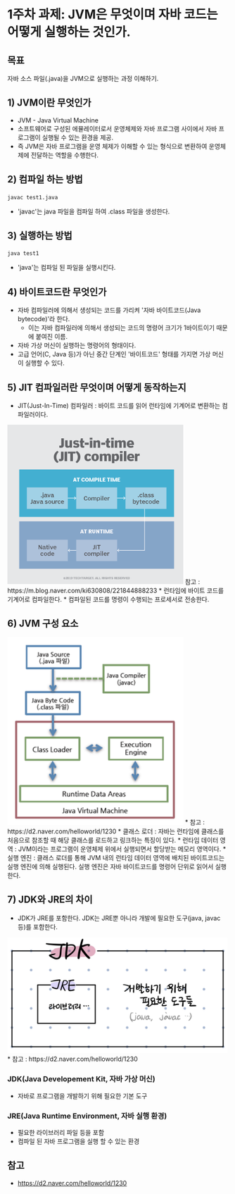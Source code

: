# 1주차 과제: JVM은 무엇이며 자바 코드는 어떻게 실행하는 것인가. #

## 목표 ##
자바 소스 파일(.java)을 JVM으로 실행하는 과정 이해하기.


## 1) JVM이란 무엇인가 ##
* JVM - Java Virtual Machine
* 소프트웨어로 구성된 에뮬레이터로서 운영체제와 자바 프로그램 사이에서 자바 프로그램이 실행될 수 있는 환경을 제공. 
* 즉 JVM은 자바 프로그램을 운영 체제가 이해할 수 있는 형식으로 변환하여 운영체제에 전달하는 역할을 수행한다.

## 2) 컴파일 하는 방법 ##
`javac test1.java`
* 'javac'는 java 파일을 컴파일 하여 .class 파일을 생성한다.

## 3) 실행하는 방법 ##
`java test1`
* 'java'는 컴파일 된 파일을 실행시킨다.

## 4) 바이트코드란 무엇인가 ##
* 자바 컴파일러에 의해서 생성되는 코드를 가리켜 '자바 바이트코드(Java bytecode)'라 한다.
	* 이는 자바 컴파일러에 의해서 생성되는 코드의 명령어 크기가 1바이트이기 때문에 붙여진 이름.
* 자바 가상 머신이 실행하는 명령어의 형태이다.
* 고급 언어(C, Java 등)가 아닌 중간 단계인 '바이트코드' 형태를 가지면 가상 머신이 실행할 수 있다.

## 5) JIT 컴파일러란 무엇이며 어떻게 동작하는지 ##
* JIT(Just-In-Time) 컴파일러 : 바이트 코드를 읽어 런타임에 기계어로 변환하는 컴파일러이다. 
<img src="./img05.png" width="400">
참고 : https://m.blog.naver.com/ki630808/221844888233
* 런타임에 바이트 코드를 기계어로 컴파일한다.
* 컴파일된 코드를 명령이 수행되는 프로세서로 전송한다.

## 6) JVM 구성 요소 ##
<img src="./img06.png" width="400">
* 참고 : https://d2.naver.com/helloworld/1230
* 클래스 로더 : 자바는 런타임에 클래스를 처음으로 참조할 때 해당 클래스를 로드하고 링크하는 특징이 있다.
* 런타임 데이터 영역 : JVM이라는 프로그램이 운영체제 위에서 실행되면서 할당받는 메모리 영역이다.
* 실행 엔진 : 클래스 로더를 통해 JVM 내의 런타임 데이터 영역에 배치된 바이트코드는 실행 엔진에 의해 실행된다. 실행 엔진은 자바 바이트코드를 명령어 단위로 읽어서 실행한다. 

## 7) JDK와 JRE의 차이 ##
* JDK가 JRE를 포함한다. JDK는 JRE뿐 아니라 개발에 필요한 도구(java, javac 등)를 포함한다.
<img src="./img07.jpg" width="500">
* 참고 : https://d2.naver.com/helloworld/1230

### JDK(Java Developement Kit, 자바 가상 머신) ###
* 자바로 프로그램을 개발하기 위해 필요한 기본 도구
### JRE(Java Runtime Environment, 자바 실행 환경) ###
* 필요한 라이브러리 파일 등을 포함
* 컴파일 된 자바 프로그램을 실행 할 수 있는 환경


## 참고 ##
* https://d2.naver.com/helloworld/1230